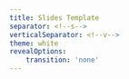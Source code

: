 ```yaml
---
title: Slides Template
separator: <!--s-->
verticalSeparator: <!--v-->
theme: white
revealOptions:
    transition: 'none'
---
```




<section data-background="images/slide_1.png" data-background-size="contain">

<!--s-->

<section data-background="images/slide_2.png" data-background-size="contain">

<!--s-->